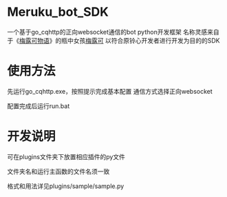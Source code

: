 # Meruku_bot_SDK
一个基于go_cqhttp的正向websocket通信的bot python开发框架
名称灵感来自于《[梅露可物语](https://mercstoria.happyelements.co.jp/)》的瓶中女孩[梅露可](https://merc-storia-english.fandom.com/wiki/Merc)
以符合原铃心开发者进行开发为目的的SDK

# 使用方法
先运行go_cqhttp.exe，按照提示完成基本配置
通信方式选择正向websocket

配置完成后运行run.bat

# 开发说明
可在plugins文件夹下放置相应插件的py文件

文件夹名和运行主函数的文件名须一致

格式和用法详见plugins/sample/sample.py
